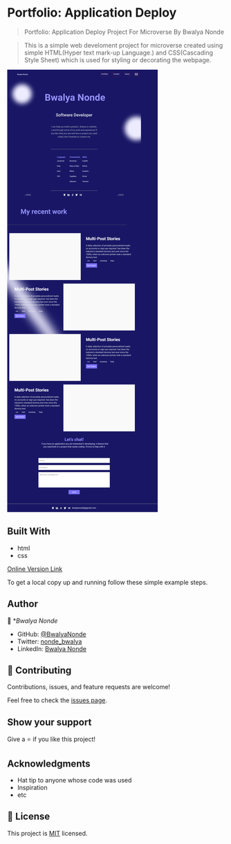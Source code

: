 # Portfolio: Application Deploy

> Portfolio: Application Deploy Project For Microverse By Bwalya Nonde 

> This is a simple web develoment project for microverse created using simple HTML(Hyper text mark-up   Language.) and CSS(Cascading Style Sheet) which is used for styling or decorating the webpage.

![screenshot](./images/git-page.png)


## Built With

- html
- css

[Online Version Link](https://bwalyanonde.github.io/Mobile-Portfolio/)


To get a local copy up and running follow these simple example steps.




## Author

👤 **Bwalya Nonde*

- GitHub: [@BwalyaNonde](https://github.com/BwalyaNonde)
- Twitter: [nonde_bwalya](https://twitter.com/nonde_bwalya)
- LinkedIn: [Bwalya Nonde](https://www.linkedin.com/in/bwalya-nonde-5865601a9/)

## 🤝 Contributing

Contributions, issues, and feature requests are welcome!

Feel free to check the [issues page](../../issues/).

## Show your support

Give a ⭐️ if you like this project!

## Acknowledgments

- Hat tip to anyone whose code was used
- Inspiration
- etc

## 📝 License

This project is [MIT](./MIT.md) licensed.